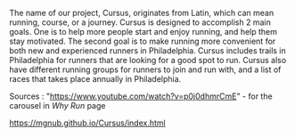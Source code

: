 The name of our project, Cursus, originates from Latin, which can mean running, course, or a journey. Cursus is designed to accomplish 2 main goals. One is to help more people start and enjoy running, and help them stay motivated. The second goal is to make running more convenient for both new and experienced runners in Philadelphia. Cursus includes trails in Philadelphia for runners that are looking for a good spot to run. Cursus also have different running groups for runners to join and run with, and a list of races that takes place annually in Philadelphia.

Sources : "https://www.youtube.com/watch?v=p0j0dhmrCmE" - for the carousel in *Why Run* page

https://mgnub.github.io/Cursus/index.html
